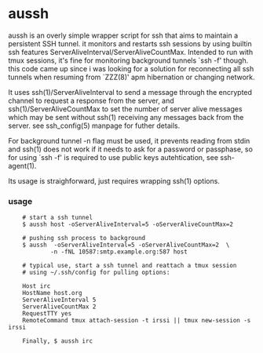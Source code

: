 # aussh

aussh is an overly simple wrapper script for ssh that aims to maintain
a persistent SSH tunnel. it monitors and restarts ssh sessions by using
builtin ssh features ServerAliveInterval/ServerAliveCountMax. Intended
to run with tmux sessions, it's fine for monitoring background tunnels
\`ssh -f' though. this code came up since i was looking for a solution
for reconnecting all ssh tunnels when resuming from \`ZZZ(8)'
apm hibernation or changing network.

It uses ssh(1)/ServerAliveInterval to send a message through the encrypted
channel to request a response from the server, and ssh(1)/ServerAliveCountMax
to set the number of server alive messages which may be sent without ssh(1)
receiving any messages back from the server. see ssh_config(5) manpage for
futher details.

For background tunnel -n flag must be used, it prevents reading from
stdin and ssh(1) does not work if it needs to ask for a password or
passphase, so for using `ssh -f' is required to use public keys
autehtication, see ssh-agent(1).

Its usage is straighforward, just requires wrapping ssh(1) options.

### usage

        # start a ssh tunnel
        $ aussh host -oServerAliveInterval=5 -oServerAliveCountMax=2

        # pushing ssh process to background
        $ aussh  -oServerAliveInterval=5 -oServerAliveCountMax=2  \
                -n -fNL 10587:smtp.example.org:587 host

        # typical use, start a ssh tunnel and reattach a tmux session
        # using ~/.ssh/config for pulling options:

        Host irc
        HostName host.org
        ServerAliveInterval 5
        ServerAliveCountMax 2
        RequestTTY yes
        RemoteCommand tmux attach-session -t irssi || tmux new-session -s irssi

        Finally, $ aussh irc
